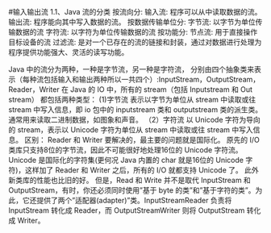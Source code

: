 #输入输出流
1.1、Java 流的分类
按流向分: 输入流: 程序可以从中读取数据的流。 输出流: 程序能向其中写入数据的流。 
按数据传输单位分: 字节流: 以字节为单位传输数据的流 字符流: 以字符为单位传输数据的流 
按功能分: 节点流: 用于直接操作目标设备的流 过滤流: 是对一个已存在的流的链接和封装，通过对数据进行处理为
程序提供功能强大、灵活的读写功能。

Java 中的流分为两种，一种是字节流，另一种是字符流，
分别由四个抽象类来表示（每种流包括输入和输出两种所以一共四个）:InputStream，OutputStream，Reader，Writer
在 Java 的 IO 中，所有的 stream（包括 Inputstream 和 Out stream）
都包括两种类型： (1)字节流 表示以字节为单位从 stream 中读取或往 stream 中写入信息，即 io 包中的 inputstream 类和 outputstream 类的派生类。通常用来读取二进制数据，如图象和声音。 
（2）字符流 以 Unicode 字符为导向的 stream，表示以 Unicode 字符为单位从 stream 中读取或往 stream 中写入信息。 区别： Reader 和 Writer 要解决的，最主要的问题就是国际化。
原先的 I/O 类库只支持8位的字节流，因此不可能很好地处理16位的 Unicode 字符流。Unicode 是国际化的字符集(更何况 Java 内置的 char 就是16位的 Unicode 字符)，这样加了 Reader 和 Writer 之后，所有的 I/O 就都支持 Unicode 了。
此外新类库的性能也比旧的好。 但是，Read 和 Write 并不是取代 InputStream 和 OutputStream，有时，你还必须同时使用”基于 byte 的类”和”基于字符的类”。为此，它还提供了两个”适配器(adapter)”类。InputStreamReader 负责将 InputStream 转化成 Reader，而 OutputStreamWriter 则将 OutputStream 转化成 Writer。 





